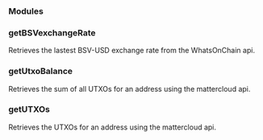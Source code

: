 ### Modules
### getBSVexchangeRate
Retrieves the lastest BSV-USD exchange rate from the WhatsOnChain api.

### getUtxoBalance
Retrieves the sum of all UTXOs for an address using the mattercloud api.

### getUTXOs
Retrieves the UTXOs for an address using the mattercloud api.
